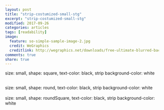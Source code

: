 ```yaml
---
layout: post
title: "strip-costumized-small-stg"
excerpt: "strip-costumized-small-stg"
modified: 2017-09-26
categories: articles
tags: [readability]
image:
  feature: so-simple-sample-image-2.jpg
  credit: WeGraphics
  creditlink: http://wegraphics.net/downloads/free-ultimate-blurred-background-pack/
comments: true
share: true
---
```

size: small, shape: square, text-color: black, strip background-color: white
<div class="apester-strip" is-mobile-only="false" data-channel-tokens="5a7caf02bc015600016d42b8" item-shape="square"
   item-size="small" item-text-color="black" item-has-shadow="true" strip-background="white"></div>
<script async src="https://static.apester.com/js/sdk/latest/apester-sdk.js"></script>
<br>
size: small, shape: round, text-color: black, strip background-color: white
<div class="apester-strip" is-mobile-only="false" data-channel-tokens="5a7caf02bc015600016d42b8" item-shape="round"
   item-size="small" item-text-color="black" item-has-shadow="true" strip-background="white"></div>
<script async src="https://static.apester.com/js/sdk/latest/apester-sdk.js"></script>
<br>
size: small, shape: roundSquare, text-color: black, strip background-color: white
<div class="apester-strip" is-mobile-only="false" data-channel-tokens="5a7caf02bc015600016d42b8" item-shape="roundSquare"
   item-size="small" item-text-color="black" item-has-shadow="true" strip-background="white"></div>
<script async src="https://static.apester.com/js/sdk/latest/apester-sdk.js"></script>
<br>
